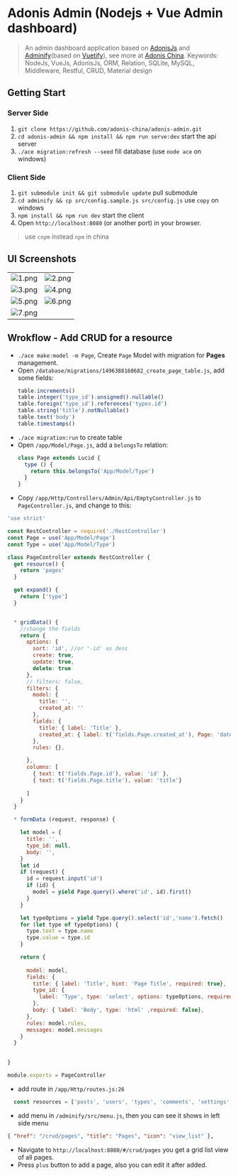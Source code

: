 # Adonis Admin (Nodejs + Vue Admin dashboard)
> An admin dashboard application based on [AdonisJs](http://adonisjs.com/) and [Adminify](https://github.com/wxs77577/adminify)(based on [Vuetify](https://vuetifyjs.com/)), see more at [Adonis China](https://adonis-china.org/).
> Keywords: NodeJs, VueJs, AdonisJs, ORM, Relation, SQLite, MySQL, Middleware, Restful, CRUD, Material design

## Getting Start
### Server Side
1. `git clone https://github.com/adonis-china/adonis-admin.git`
1. `cd adonis-admin && npm install && npm run serve:dev` start the api server
1. `./ace migration:refresh --seed` fill database (use `node ace` on windows)
### Client Side
1. `git submodule init && git submodule update`  pull submodule
1. `cd adminify && cp src/config.sample.js src/config.js`  use `copy` on windows
1. `npm install && npm run dev` start the client
1. Open  `http://localhost:8080` (or another port) in your browser.
> use `cnpm` instead `npm` in china

## UI Screenshots
|  |  |
|---|---|
|![1.png](https://raw.githubusercontent.com/wxs77577/adminify/master/screenshots/1.png)|![2.png](https://raw.githubusercontent.com/wxs77577/adminify/master/screenshots/2.png)|
|![3.png](https://raw.githubusercontent.com/wxs77577/adminify/master/screenshots/3.png)|![4.png](https://raw.githubusercontent.com/wxs77577/adminify/master/screenshots/4.png)|
|![5.png](https://raw.githubusercontent.com/wxs77577/adminify/master/screenshots/5.png)|![6.png](https://raw.githubusercontent.com/wxs77577/adminify/master/screenshots/6.png)|
|![7.png](https://raw.githubusercontent.com/wxs77577/adminify/master/screenshots/7.png)||

## Wrokflow - Add CRUD for a resource
- `./ace make:model -m Page`, Create `Page` Model with migration for **Pages** management.
- Open `/database/migrations/1496388160682_create_page_table.js`, add some fields:
  ```javascript
  table.increments()
  table.integer('type_id').unsigned().nullable()
  table.foreign('type_id').references('types.id')
  table.string('title').notNullable()
  table.text('body')
  table.timestamps()
  ```
- `./ace migration:run` to create table
- Open `/app/Model/Page.js`, add a `belongsTo` relation: 
  ```javascript
  class Page extends Lucid {
    type () {
      return this.belongsTo('App/Model/Type')
    }
  }
  ```
- Copy `/app/Http/Controllers/Admin/Api/EmptyController.js` to `PageController.js`, and change to this:
```javascript
'use strict'

const RestController = require('./RestController')
const Page = use('App/Model/Page')
const Type = use('App/Model/Type')

class PageController extends RestController {
  get resource() {
    return 'pages'
  }

  get expand() {
    return ['type']
  }


  * gridData() {
    //change the fields
    return {
      options: {
        sort: 'id', //or '-id' as desc
        create: true,
        update: true,
        delete: true
      },
      // filters: false,
      filters: {
        model: {
          title: '',
          created_at: ''
        },
        fields: {
          title: { label: 'Title' },
          created_at: { label: t('fields.Page.created_at'), Page: 'date' }
        },
        rules: {},

      },
      columns: [
        { text: t('fields.Page.id'), value: 'id' },
        { text: t('fields.Page.title'), value: 'title'}
        
      ]
    }
  }

  * formData (request, response) {

    let model = {
      title: '',
      type_id: null,
      body: '',
    }
    let id
    if (request) {
      id = request.input('id')
      if (id) {
        model = yield Page.query().where('id', id).first()
      }
    }

    let typeOptions = yield Type.query().select('id','name').fetch()
    for (let type of typeOptions) {
      type.text = type.name
      type.value = type.id
    }

    return {
      
      model: model,
      fields: {
        title: { label: 'Title', hint: 'Page Title', required: true},
        type_id: {
          label: 'Type', type: 'select', options: typeOptions, required: true,
        },
        body: { label: 'Body', type: 'html' ,required: false},
      },
      rules: model.rules,
      messages: model.messages
    }
  }

  
}

module.exports = PageController

```
- add route in `/app/Http/routes.js:26`
```javascript
  const resources = ['posts', 'users', 'types', 'comments', 'settings', 'pages']
```
- add menu in `/adminify/src/menu.js`, then you can see it shows in left side menu
```json
{ "href": "/crud/pages", "title": "Pages", "icon": "view_list" },
```
- Navigate to `http://localhost:8080/#/crud/pages` you get a grid list view of all pages.
- Press `plus` button to add a page, also you can edit it after added.